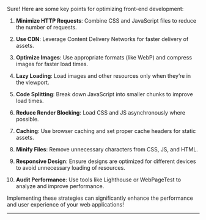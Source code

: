 

Sure! Here are some key points for optimizing front-end development:

1. **Minimize HTTP Requests**: Combine CSS and JavaScript files to reduce the number of requests.

2. **Use CDN**: Leverage Content Delivery Networks for faster delivery of assets.

3. **Optimize Images**: Use appropriate formats (like WebP) and compress images for faster load times.

4. **Lazy Loading**: Load images and other resources only when they’re in the viewport.

5. **Code Splitting**: Break down JavaScript into smaller chunks to improve load times.

6. **Reduce Render Blocking**: Load CSS and JS asynchronously where possible.

7. **Caching**: Use browser caching and set proper cache headers for static assets.

8. **Minify Files**: Remove unnecessary characters from CSS, JS, and HTML.

9. **Responsive Design**: Ensure designs are optimized for different devices to avoid unnecessary loading of resources.

10. **Audit Performance**: Use tools like Lighthouse or WebPageTest to analyze and improve performance.

Implementing these strategies can significantly enhance the performance and user experience of your web applications!



---




